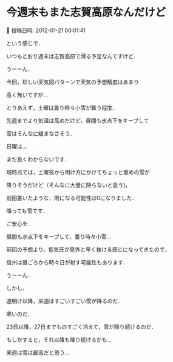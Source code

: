 # 今週末もまた志賀高原なんだけど

📅 投稿日時: 2012-01-21 00:01:41

という感じで．





いつもどおり週末は志賀高原で滑る予定なんですけど．


うーーん．


今回，珍しい天気図パターンで天気の予想精度はあまり


高く無いですが…





とりあえず，土曜は曇り時々小雪が舞う程度．


先週までより気温は高めだけど，昼間も氷点下をキープして


雪はそんなに緩まなさそう．





日曜は…


まだ良くわからないです．


現時点では，土曜夜から明け方にかけてちょっと重めの雪が


降りそうだけど（そんなに大量に降らないと思う)，


前回書いたような，雨になる可能性は0になりました．


降っても雪です．


ご安心を．


昼間も氷点下をキープして，曇り時々小雪…


前回の予想より，低気圧が意外と早く抜ける感じになってきたので，


信州は昼ごろから時々日が射す可能性もあります．





うーーん．


しかし．


週明け以降，来週はすごいすごい雪が降るのだ．


寒いのだ．


23日以降，27日までものすごく冷えて，雪が降り続けるのだ．


もしかすると，それ以降も降り続けるかも…


来週は雪は最高だと思う…
